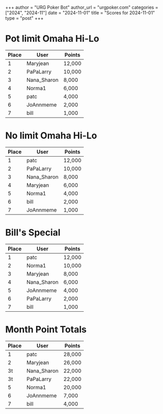 +++
author = "URG Poker Bot"
author_url = "urgpoker.com"
categories = ["2024", "2024-11"]
date = "2024-11-01"
title = "Scores for 2024-11-01"
type = "post"
+++
# Pot limit Omaha Hi-Lo

| Place | User | Points |
|-------|------|--------|
| 1 | Maryjean | 12,000 |
| 2 | PaPaLarry | 10,000 |
| 3 | Nana_Sharon | 8,000 |
| 4 | Norma1 | 6,000 |
| 5 | patc | 4,000 |
| 6 | JoAnnmeme | 2,000 |
| 7 | bill | 1,000 |

# No limit Omaha Hi-Lo

| Place | User | Points |
|-------|------|--------|
| 1 | patc | 12,000 |
| 2 | PaPaLarry | 10,000 |
| 3 | Nana_Sharon | 8,000 |
| 4 | Maryjean | 6,000 |
| 5 | Norma1 | 4,000 |
| 6 | bill | 2,000 |
| 7 | JoAnnmeme | 1,000 |

# Bill's Special

| Place | User | Points |
|-------|------|--------|
| 1 | patc | 12,000 |
| 2 | Norma1 | 10,000 |
| 3 | Maryjean | 8,000 |
| 4 | Nana_Sharon | 6,000 |
| 5 | JoAnnmeme | 4,000 |
| 6 | PaPaLarry | 2,000 |
| 7 | bill | 1,000 |

# Month Point Totals

| Place | User | Points |
|-------|------|--------|
| 1 | patc | 28,000 |
| 2 | Maryjean | 26,000 |
| 3t | Nana_Sharon | 22,000 |
| 3t | PaPaLarry | 22,000 |
| 5 | Norma1 | 20,000 |
| 6 | JoAnnmeme | 7,000 |
| 7 | bill | 4,000 |
